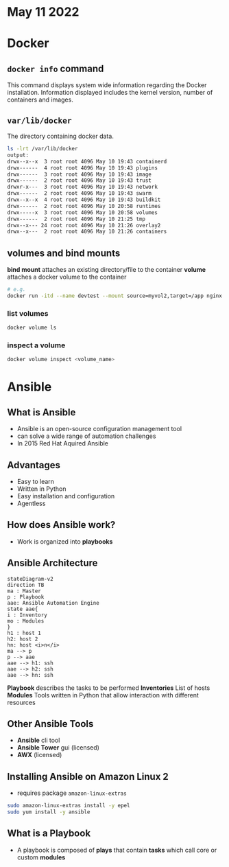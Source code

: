 # May 11 2022
# Docker
## `docker info` command
This command displays system wide information regarding the Docker installation. Information displayed includes the kernel version, number of containers and images.
## `var/lib/docker`
The directory containing docker data.
```bash
ls -lrt /var/lib/docker
output:
drwx--x--x  3 root root 4096 May 10 19:43 containerd
drwx------  4 root root 4096 May 10 19:43 plugins
drwx------  3 root root 4096 May 10 19:43 image
drwx------  2 root root 4096 May 10 19:43 trust
drwxr-x---  3 root root 4096 May 10 19:43 network
drwx------  2 root root 4096 May 10 19:43 swarm
drwx--x--x  4 root root 4096 May 10 19:43 buildkit
drwx------  2 root root 4096 May 10 20:58 runtimes
drwx-----x  3 root root 4096 May 10 20:58 volumes
drwx------  2 root root 4096 May 10 21:25 tmp
drwx--x--- 24 root root 4096 May 10 21:26 overlay2
drwx--x---  2 root root 4096 May 10 21:26 containers
```
## volumes and bind mounts
**bind mount** attaches an existing directory/file to the container
**volume** attaches a docker volume to the container
```bash
# e.g.
docker run -itd --name devtest --mount source=myvol2,target=/app nginx:latest
```
### list volumes
```bash
docker volume ls
```
### inspect a volume
```bash
docker volume inspect <volume_name>
```
# Ansible
## What is Ansible
* Ansible is an open-source configuration management tool
* can solve a wide range of automation challenges
* In 2015 Red Hat Aquired Ansible
## Advantages
* Easy to learn
* Written in Python
* Easy installation and configuration
* Agentless
## How does Ansible work?
* Work is organized into **playbooks**
## Ansible Architecture
```mermaid
stateDiagram-v2
direction TB
ma : Master
p : Playbook
aae: Ansible Automation Engine 
state aae{
i : Inventory
mo : Modules
}
h1 : host 1
h2: host 2
hn: host <i>n</i>
ma --> p
p --> aae
aae --> h1: ssh
aae --> h2: ssh
aae --> hn: ssh
```
**Playbook** describes the tasks to be performed
**Inventories** List of hosts
**Modules** Tools written in Python that allow interaction with different resources
## Other Ansible Tools
* **Ansible** cli tool
* **Ansible Tower** gui (licensed)
* **AWX** (licensed)
## Installing Ansible on Amazon Linux 2
* requires package `amazon-linux-extras`
```bash
sudo amazon-linux-extras install -y epel
sudo yum install -y ansible
```
## What is a Playbook
* A playbook is composed of **plays** that contain **tasks** which call core or custom **modules**
